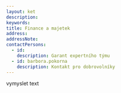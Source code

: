 ```yaml
---
layout: ket
description:
keywords:
title: Finance a majetek
address:
addressNote:
contactPersons:
  - id:
    description: Garant expertního týmu
  - id: barbora.pokorna
    description: Kontakt pro dobrovolníky
---
```


vymyslet text
